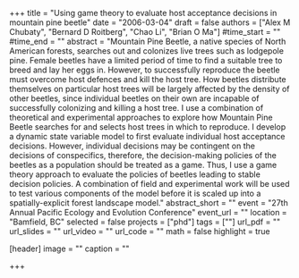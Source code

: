 +++
title = "Using game theory to evaluate host acceptance decisions in mountain pine beetle"
date = "2006-03-04"
draft = false
authors = ["Alex M Chubaty", "Bernard D Roitberg", "Chao Li", "Brian O Ma"]
#time_start = ""
#time_end = ""
abstract = "Mountain Pine Beetle, a native species of North American forests, searches out and colonizes live trees such as lodgepole pine. Female beetles have a limited period of time to find a suitable tree to breed and lay her eggs in. However, to successfully reproduce the beetle must overcome host defences and kill the host tree. How beetles distribute themselves on particular host trees will be largely affected by the density of other beetles, since individual beetles on their own are incapable of successfully colonizing and killing a host tree. I use a combination of theoretical and experimental approaches to explore how Mountain Pine Beetle searches for and selects host trees in which to reproduce. I develop a dynamic state variable model to first evaluate individual host acceptance decisions. However, individual decisions may be contingent on the decisions of conspecifics, therefore, the decision-making policies of the beetles as a population should be treated as a game. Thus, I use a game theory approach to evaluate the policies of beetles leading to stable decision policies. A combination of field and experimental work will be used to test various components of the model before it is scaled up into a spatially-explicit forest landscape model."
abstract_short = ""
event = "27th Annual Pacific Ecology and Evolution Conference"
event_url = ""
location = "Bamfield, BC"
selected = false
projects = ["phd"]
tags = [""]
url_pdf = ""
url_slides = ""
url_video = ""
url_code = ""
math = false
highlight = true

[header]
image = ""
caption = ""

+++
